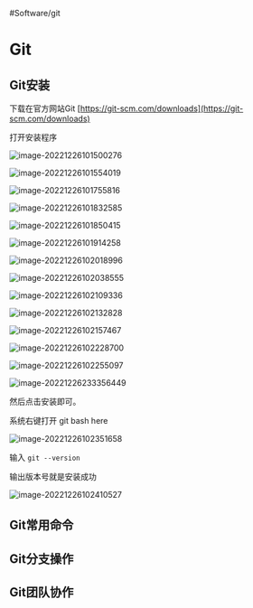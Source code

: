 #Software/git

# Git

## Git安装

下载在官方网站Git [https://git-scm.com/downloads](https://git-scm.com/downloads)

打开安装程序

![image-20221226101500276](./assets/image-20221226101500276.png)

![image-20221226101554019](./assets/image-20221226101554019.png)

![image-20221226101755816](./assets/image-20221226101755816.png)

![image-20221226101832585](./assets/image-20221226101832585.png)

![image-20221226101850415](./assets/image-20221226101850415.png)

![image-20221226101914258](./assets/image-20221226101914258.png)

![image-20221226102018996](./assets/image-20221226102018996.png)

![image-20221226102038555](./assets/image-20221226102038555.png)

![image-20221226102109336](./assets/image-20221226102109336.png)

![image-20221226102132828](./assets/image-20221226102132828.png)

![image-20221226102157467](./assets/image-20221226102157467.png)

![image-20221226102228700](./assets/image-20221226102228700.png)

![image-20221226102255097](./assets/image-20221226102255097.png)

![image-20221226233356449](./assets/image-20221226233356449.png)

然后点击安装即可。



系统右键打开 git bash here

![image-20221226102351658](./assets/image-20221226102351658.png)

输入 `git --version`

输出版本号就是安装成功

![image-20221226102410527](./assets/image-20221226102410527.png)

## Git常用命令











## Git分支操作













## Git团队协作









